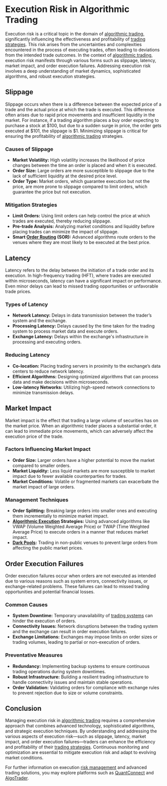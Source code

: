 # Execution Risk in Algorithmic Trading

Execution risk is a critical topic in the domain of [algorithmic trading](../a/algorithmic_trading.md), significantly influencing the effectiveness and profitability of [trading strategies](../t/trading_strategies.md). This risk arises from the uncertainties and complexities encountered in the process of executing trades, often leading to deviations from the intended trade outcomes. In the context of [algorithmic trading](../a/algorithmic_trading.md), execution risk manifests through various forms such as slippage, latency, market impact, and order execution failures. Addressing execution risk involves a deep understanding of market dynamics, sophisticated algorithms, and robust execution strategies.

## Slippage

Slippage occurs when there is a difference between the expected price of a trade and the actual price at which the trade is executed. This difference often arises due to rapid price movements and insufficient liquidity in the market. For instance, if a trading algorithm places a buy order expecting to purchase a stock at $100, but due to a sudden surge in price, the order gets executed at $101, the slippage is $1. Minimizing slippage is critical for ensuring the profitability of [algorithmic trading](../a/algorithmic_trading.md) strategies.

### Causes of Slippage

- **Market Volatility:** High volatility increases the likelihood of price changes between the time an order is placed and when it is executed.
- **Order Size:** Large orders are more susceptible to slippage due to the lack of sufficient liquidity at the desired price level.
- **Order Type:** Market orders, which guarantee execution but not the price, are more prone to slippage compared to limit orders, which guarantee the price but not execution.

### Mitigation Strategies

- **Limit Orders:** Using limit orders can help control the price at which trades are executed, thereby reducing slippage.
- **Pre-trade Analysis:** Analyzing market conditions and liquidity before placing trades can minimize the impact of slippage.
- **Smart [Order Routing](../o/order_routing.md) (SOR):** Advanced algorithms route orders to the venues where they are most likely to be executed at the best price.

## Latency

Latency refers to the delay between the initiation of a trade order and its execution. In high-frequency trading (HFT), where trades are executed within microseconds, latency can have a significant impact on performance. Even minor delays can lead to missed trading opportunities or unfavorable trade prices.

### Types of Latency

- **Network Latency:** Delays in data transmission between the trader’s system and the exchange.
- **Processing Latency:** Delays caused by the time taken for the trading system to process market data and execute orders.
- **Exchange Latency:** Delays within the exchange's infrastructure in processing and executing orders.

### Reducing Latency

- **Co-location:** Placing trading servers in proximity to the exchange’s data centers to reduce network latency.
- **Efficient Algorithms:** Designing optimized algorithms that can process data and make decisions within microseconds.
- **Low-latency Networks:** Utilizing high-speed network connections to minimize transmission delays.

## Market Impact

Market impact is the effect that trading a large volume of securities has on the market price. When an algorithmic trader places a substantial order, it can lead to immediate price movements, which can adversely affect the execution price of the trade.

### Factors Influencing Market Impact

- **Order Size:** Larger orders have a higher potential to move the market compared to smaller orders.
- **Market Liquidity:** Less liquid markets are more susceptible to market impact due to fewer available counterparties for trades.
- **Market Conditions:** Volatile or fragmented markets can exacerbate the market impact of large orders.

### Management Techniques

- **Order Splitting:** Breaking large orders into smaller ones and executing them incrementally to minimize market impact.
- **[Algorithmic Execution](../a/algorithmic_execution.md) Strategies:** Using advanced algorithms like VWAP (Volume Weighted Average Price) or TWAP (Time Weighted Average Price) to execute orders in a manner that reduces market impact.
- **[Dark Pools](../d/dark_pools.md):** Trading in non-public venues to prevent large orders from affecting the public market prices.

## Order Execution Failures

Order execution failures occur when orders are not executed as intended due to various reasons such as system errors, connectivity issues, or exchange-related problems. These failures can lead to missed trading opportunities and potential financial losses.

### Common Causes

- **System Downtime:** Temporary unavailability of [trading systems](../t/trading_systems.md) can hinder the execution of orders.
- **Connectivity Issues:** Network disruptions between the trading system and the exchange can result in order execution failures.
- **Exchange Limitations:** Exchanges may impose limits on order sizes or trading volumes, leading to partial or non-execution of orders.

### Preventative Measures

- **Redundancy:** Implementing backup systems to ensure continuous trading operations during system downtimes.
- **Robust Infrastructure:** Building a resilient trading infrastructure to handle connectivity issues and maintain stable operations.
- **Order Validation:** Validating orders for compliance with exchange rules to prevent rejection due to size or volume constraints.

## Conclusion

Managing execution risk in [algorithmic trading](../a/algorithmic_trading.md) requires a comprehensive approach that combines advanced technology, sophisticated algorithms, and strategic execution techniques. By understanding and addressing the various aspects of execution risk—such as slippage, latency, market impact, and order execution failures—traders can enhance the efficiency and profitability of their [trading strategies](../t/trading_strategies.md). Continuous monitoring and optimization are essential to mitigate execution risk and adapt to evolving market conditions.

For further information on execution [risk management](../r/risk_management.md) and advanced trading solutions, you may explore platforms such as [QuantConnect](https://www.quantconnect.com) and [AlgoTrader](https://www.algotrader.com).
